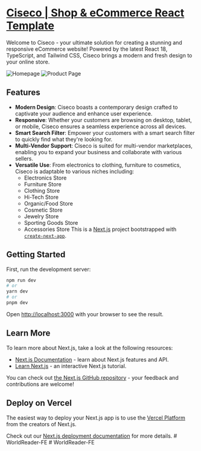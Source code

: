 # [Ciseco | Shop & eCommerce React Template](https://preview.themeforest.net/item/ciseco-ecommerce-react-template/full_screen_preview/39533516?_ga=2.157120187.1030683988.1710896795-906039627.1708787364&_gac=1.82594148.1710900569.CjwKCAjw7-SvBhB6EiwAwYdCAcT3Bxil9ANm_PksCe8FpOZv7G1nyavxnnN4vPTx8ajd4zIz1kNCoRoCLasQAvD_BwE)

Welcome to Ciseco - your ultimate solution for creating a stunning and responsive eCommerce website! Powered by the latest React 18, TypeScript, and Tailwind CSS, Ciseco brings a modern and fresh design to your online store.

![Homepage](https://raw.githubusercontent.com/UsmanLiaqat404/ciseco-nextjs-ecommerce/main/src/images/demos/demo-1.png?token=GHSAT0AAAAAACOEQ7WJW5BLQMOYGQ3QOAJAZP2IUNA)
![Product Page](https://github.com/UsmanLiaqat404/ciseco-nextjs-ecommerce/blob/main/src/images/demos/demo-2.png?raw=true)

## Features

- **Modern Design**: Ciseco boasts a contemporary design crafted to captivate your audience and enhance user experience.
- **Responsive**: Whether your customers are browsing on desktop, tablet, or mobile, Ciseco ensures a seamless experience across all devices.
- **Smart Search Filter**: Empower your customers with a smart search filter to quickly find what they're looking for.
- **Multi-Vendor Support**: Ciseco is suited for multi-vendor marketplaces, enabling you to expand your business and collaborate with various sellers.
- **Versatile Use**: From electronics to clothing, furniture to cosmetics, Ciseco is adaptable to various niches including:
  - Electronics Store
  - Furniture Store
  - Clothing Store
  - Hi-Tech Store
  - Organic/Food Store
  - Cosmetic Store
  - Jewelry Store
  - Sporting Goods Store
  - Accessories Store
This is a [Next.js](https://nextjs.org/) project bootstrapped with [`create-next-app`](https://github.com/vercel/next.js/tree/canary/packages/create-next-app).

## Getting Started

First, run the development server:

```bash
npm run dev
# or
yarn dev
# or
pnpm dev
```

Open [http://localhost:3000](http://localhost:3000) with your browser to see the result.

## Learn More

To learn more about Next.js, take a look at the following resources:

- [Next.js Documentation](https://nextjs.org/docs) - learn about Next.js features and API.
- [Learn Next.js](https://nextjs.org/learn) - an interactive Next.js tutorial.

You can check out [the Next.js GitHub repository](https://github.com/vercel/next.js/) - your feedback and contributions are welcome!

## Deploy on Vercel

The easiest way to deploy your Next.js app is to use the [Vercel Platform](https://vercel.com/new?utm_medium=default-template&filter=next.js&utm_source=create-next-app&utm_campaign=create-next-app-readme) from the creators of Next.js.

Check out our [Next.js deployment documentation](https://nextjs.org/docs/deployment) for more details.
#   W o r l d R e a d e r - F E  
 #   W o r l d R e a d e r - F E  
 